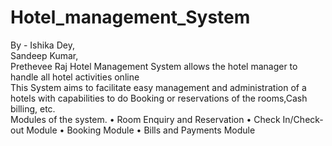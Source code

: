 # Hotel_management_System

By - Ishika Dey, <br>Sandeep Kumar,<br>Prethevee Raj
Hotel Management System allows the hotel manager to handle all hotel activities online <br>
This System aims to facilitate easy management and administration of a hotels with capabilities to do Booking or reservations of the rooms,Cash billing, etc.<br>
Modules of the system.
•	Room Enquiry and Reservation 
•	Check In/Check-out Module
•	Booking Module
•	Bills and Payments Module
